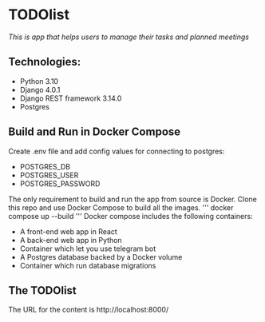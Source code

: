 # TODOlist

_This is app that helps users to manage their tasks and planned meetings_

## Technologies:
 - Python 3.10
 - Django 4.0.1
 - Django REST framework 3.14.0
 - Postgres 


## Build and Run in Docker Compose
Create .env file and add config values for connecting to postgres:
 * POSTGRES_DB
 * POSTGRES_USER
 * POSTGRES_PASSWORD

The only requirement to build and run the app from source is Docker. Clone this repo and use Docker Compose to build all the images.
'''
docker compose up --build
'''
Docker compose includes the following containers:
 - A front-end web app in React
 - A back-end web app in Python
 - Container which let you use telegram bot
 - A Postgres database backed by a Docker volume
 - Container which run database migrations

## The TODOlist
The URL for the content is http://localhost:8000/
